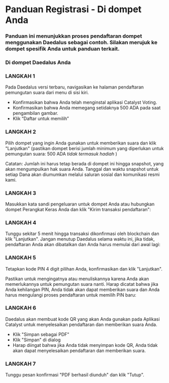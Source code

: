 # **Panduan Registrasi - Di dompet Anda**

### Panduan ini menunjukkan proses pendaftaran dompet menggunakan Daedalus sebagai contoh. Silakan merujuk ke dompet spesifik Anda untuk panduan terkait.

### **Di dompet Daedalus Anda**

### LANGKAH 1

Pada Daedalus versi terbaru, navigasikan ke halaman pendaftaran pemungutan suara dari menu di sisi kiri.

- Konfirmasikan bahwa Anda telah menginstal aplikasi Catalyst Voting.
- Konfirmasikan bahwa Anda memegang setidaknya 500 ADA pada saat pengambilan gambar.
- Klik “Daftar untuk memilih”

### LANGKAH 2

Pilih dompet yang ingin Anda gunakan untuk memberikan suara dan klik "Lanjutkan" (pastikan dompet berisi jumlah minimum yang diperlukan untuk pemungutan suara: 500 ADA *tidak termasuk hadiah* )

Catatan: Jumlah ini harus tetap berada di dompet ini hingga snapshot, yang akan mengumpulkan hak suara Anda. Tanggal dan waktu snapshot untuk setiap Dana akan diumumkan melalui saluran sosial dan komunikasi resmi kami.

### LANGKAH 3

Masukkan kata sandi pengeluaran untuk dompet Anda atau hubungkan dompet Perangkat Keras Anda dan klik "Kirim transaksi pendaftaran":

### LANGKAH 4

Tunggu sekitar 5 menit hingga transaksi dikonfirmasi oleh blockchain dan klik "Lanjutkan". Jangan menutup Daedalus selama waktu ini, jika tidak, pendaftaran Anda akan dibatalkan dan Anda harus memulai dari awal lagi:

### LANGKAH 5

Tetapkan kode PIN 4 digit pilihan Anda, konfirmasikan dan klik "Lanjutkan".

Pastikan untuk mengingatnya atau menuliskannya karena Anda akan memerlukannya untuk pemungutan suara nanti. Harap dicatat bahwa jika Anda kehilangan PIN, Anda tidak akan dapat memberikan suara dan Anda harus mengulangi proses pendaftaran untuk memilih PIN baru:

### LANGKAH 6

Daedalus akan membuat kode QR yang akan Anda gunakan pada Aplikasi Catalyst untuk menyelesaikan pendaftaran dan memberikan suara Anda.

- Klik "Simpan sebagai PDF"
- Klik "Simpan" di dialog
- Harap diingat bahwa jika Anda tidak menyimpan kode QR, Anda tidak akan dapat menyelesaikan pendaftaran dan memberikan suara.

### LANGKAH 7

Tunggu pesan konfirmasi "PDF berhasil diunduh" dan klik "Tutup".

